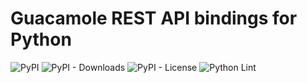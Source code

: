 # Guacamole REST API bindings for Python

![PyPI](https://img.shields.io/pypi/v/guacapy)
![PyPI - Downloads](https://img.shields.io/pypi/dm/guacapy)
![PyPI - License](https://img.shields.io/pypi/l/guacapy)
![Python Lint](https://github.com/pschmitt/guacapy/workflows/Python%20Lint/badge.svg)
